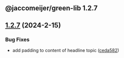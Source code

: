 ## @jaccomeijer/green-lib 1.2.7

## [1.2.7](https://github.com/jaccomeijer/green-lib/compare/1.2.6...1.2.7) (2024-2-15)


### Bug Fixes

* add padding to content of headline topic ([ceda582](https://github.com/jaccomeijer/green-lib/commit/ceda582fafafee3c89d352f9ff42b44196b390e9))


